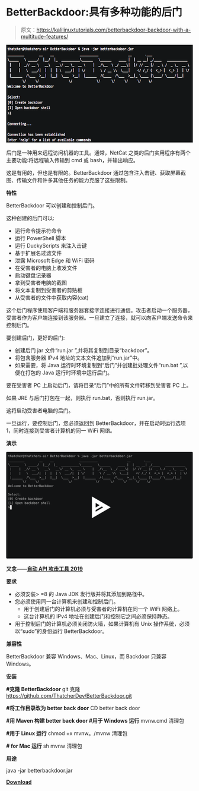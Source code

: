 # BetterBackdoor:具有多种功能的后门

> 原文：<https://kalilinuxtutorials.com/betterbackdoor-backdoor-with-a-multitude-features/>

[![BetterBackdoor : A Backdoor With A Multitude Of Features](img/f2fb99520c330b10100d658e6d5247c7.png "BetterBackdoor : A Backdoor With A Multitude Of Features")](https://1.bp.blogspot.com/-XlyfJ98GKR4/XgCm-EJZbvI/AAAAAAAAEGs/NvLz2MfG8qY9s0xCikQZX9ZQjUklCb26QCLcBGAsYHQ/s1600/BetterBackdoor%25281%2529.png)

后门是一种用来远程访问机器的工具。通常，NetCat 之类的后门实用程序有两个主要功能:将远程输入传输到 cmd 或 bash，并输出响应。

这是有用的，但也是有限的。BetterBackdoor 通过包含注入击键、获取屏幕截图、传输文件和许多其他任务的能力克服了这些限制。

**特性**

BetterBackdoor 可以创建和控制后门。

这种创建的后门可以:

*   运行命令提示符命令
*   运行 PowerShell 脚本
*   运行 DuckyScripts 来注入击键
*   基于扩展名过滤文件
*   泄露 Microsoft Edge 和 WiFi 密码
*   在受害者的电脑上收发文件
*   启动键盘记录器
*   拿到受害者电脑的截图
*   将文本复制到受害者的剪贴板
*   从受害者的文件中获取内容(cat)

这个后门程序使用客户端和服务器套接字连接进行通信。攻击者启动一个服务器，受害者作为客户端连接到该服务器。一旦建立了连接，就可以向客户端发送命令来控制后门。

要创建后门，更好的后门:

*   创建后门 jar 文件“run.jar ”,并将其复制到目录“backdoor”。
*   将包含服务器 IPv4 地址的文本文件追加到“run.jar”中。
*   如果需要，将 Java 运行时环境复制到“后门”并创建批处理文件“run.bat ”,以便在打包的 Java 运行时环境中运行后门。

要在受害者 PC 上启动后门，请将目录“后门”中的所有文件转移到受害者 PC 上。

如果 JRE 与后门打包在一起，则执行 run.bat，否则执行 run.jar。

这将启动受害者电脑的后门。

一旦运行，要控制后门，您必须返回到 BetterBackdoor，并在启动时运行选项 1，同时连接到受害者计算机的同一 WiFi 网络。

**演示**

[![](img/02a1e27d165005237231d8ebc9261859.png)](https://asciinema.org/a/280346)

**又念——[自动 API 攻击工具 2019](https://kalilinuxtutorials.com/automatic-api-attack-tool/)**

**要求**

*   必须安装> =8 的 Java JDK 发行版并将其添加到路径中。
*   您必须使用同一台计算机来创建和控制后门。
    *   用于创建后门的计算机必须与受害者的计算机在同一个 WiFi 网络上。
    *   这台计算机的 IPv4 地址在创建后门和控制它之间必须保持静态。
*   用于控制后门的计算机必须关闭防火墙，如果计算机有 Unix 操作系统，必须以“sudo”的身份运行 BetterBackdoor。

**兼容性**

BetterBackdoor 兼容 Windows、Mac、Linux，而 Backdoor 只兼容 Windows。

**安装**

**#克隆 BetterBackdoor**
git 克隆 https://github.com/ThatcherDev/BetterBackdoor.git

**#将工作目录改为 better back door**
CD better back door

**#用 Maven 构建 better back door
#用于 Windows 运行**
mvnw.cmd 清理包

**#用于 Linux 运行**
chmod +x mvnw。/mvnw 清理包

**# for Mac 运行**
sh mvnw 清理包

**用途**

java -jar betterbackdoor.jar

[**Download**](https://github.com/ThatcherDev/BetterBackdoor)